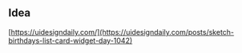 
## Idea

[https://uidesigndaily.com/](https://uidesigndaily.com/posts/sketch-birthdays-list-card-widget-day-1042)
